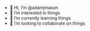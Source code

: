 - 👋 Hi, I’m @adamjmason
- 👀 I’m interested in things
- 🌱 I’m currently learning things
- 💞️ I’m looking to collaborate on things

<!---
adamjmason/adamjmason is a ✨ special ✨ repository because its `README.md` (this file) appears on your GitHub profile.
You can click the Preview link to take a look at your changes.
--->
